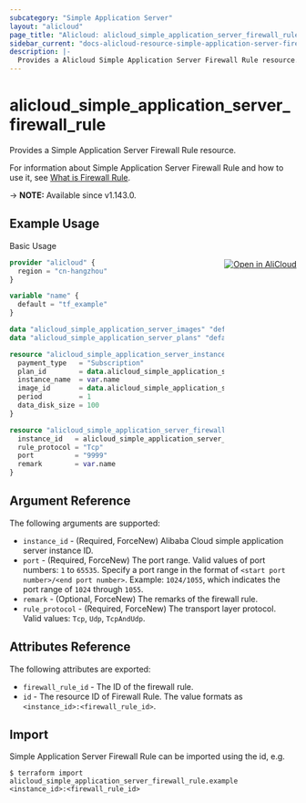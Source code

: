 ```yaml
---
subcategory: "Simple Application Server"
layout: "alicloud"
page_title: "Alicloud: alicloud_simple_application_server_firewall_rule"
sidebar_current: "docs-alicloud-resource-simple-application-server-firewall-rule"
description: |-
  Provides a Alicloud Simple Application Server Firewall Rule resource.
---
```


# alicloud_simple_application_server_firewall_rule

Provides a Simple Application Server Firewall Rule resource.

For information about Simple Application Server Firewall Rule and how to use it, see [What is Firewall Rule](https://www.alibabacloud.com/help/doc-detail/190449.htm).

-> **NOTE:** Available since v1.143.0.

## Example Usage
<div class="oics-button" style="float: right;margin: 0 0 -40px 0;">
  <a href="https://api.aliyun.com/api-tools/terraform?resource=alicloud_simple_application_server_firewall_rule&exampleId=0e591dba-527a-0e06-b288-536cd17677570be13048&activeTab=example&spm=docs.r.simple_application_server_firewall_rule.0.0e591dba52" target="_blank">
    <img alt="Open in AliCloud" src="https://img.alicdn.com/imgextra/i1/O1CN01hjjqXv1uYUlY56FyX_!!6000000006049-55-tps-254-36.svg" style="max-height: 44px; margin: 32px auto; max-width: 100%;">
  </a>
</div>

Basic Usage

```terraform
provider "alicloud" {
  region = "cn-hangzhou"
}

variable "name" {
  default = "tf_example"
}

data "alicloud_simple_application_server_images" "default" {}
data "alicloud_simple_application_server_plans" "default" {}

resource "alicloud_simple_application_server_instance" "default" {
  payment_type   = "Subscription"
  plan_id        = data.alicloud_simple_application_server_plans.default.plans.0.id
  instance_name  = var.name
  image_id       = data.alicloud_simple_application_server_images.default.images.0.id
  period         = 1
  data_disk_size = 100
}

resource "alicloud_simple_application_server_firewall_rule" "default" {
  instance_id   = alicloud_simple_application_server_instance.default.id
  rule_protocol = "Tcp"
  port          = "9999"
  remark        = var.name
}
```
## Argument Reference

The following arguments are supported:

* `instance_id` - (Required, ForceNew) Alibaba Cloud simple application server instance ID.
* `port` - (Required, ForceNew) The port range. Valid values of port numbers: `1` to `65535`. Specify a port range in the format of `<start port number>/<end port number>`. Example: `1024/1055`, which indicates the port range of `1024` through `1055`.
* `remark` - (Optional, ForceNew) The remarks of the firewall rule.
* `rule_protocol` - (Required, ForceNew) The transport layer protocol. Valid values: `Tcp`, `Udp`, `TcpAndUdp`.

## Attributes Reference

The following attributes are exported:

* `firewall_rule_id` - The ID of the firewall rule.
* `id` - The resource ID of Firewall Rule. The value formats as `<instance_id>:<firewall_rule_id>`.

## Import

Simple Application Server Firewall Rule can be imported using the id, e.g.

```shell
$ terraform import alicloud_simple_application_server_firewall_rule.example <instance_id>:<firewall_rule_id>
```